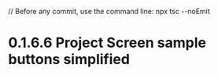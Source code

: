 // Before any commit, use the command line: npx tsc --noEmit

# 0.1.6.6 Project Screen sample buttons simplified